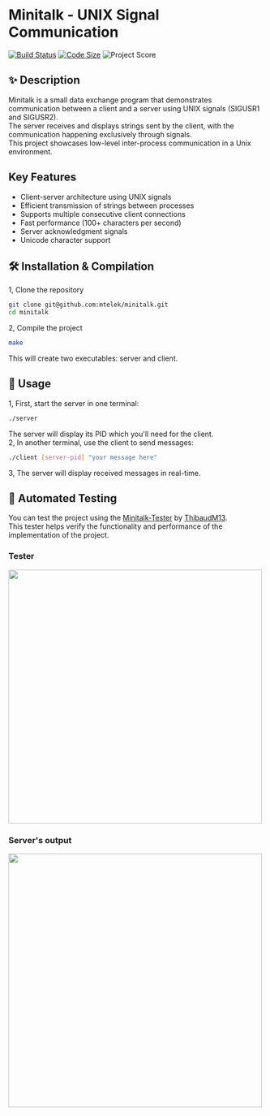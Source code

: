 # Minitalk - UNIX Signal Communication

[![Build Status](https://github.com/mtelek/minitalk/actions/workflows/build.yml/badge.svg?cache_buster=1)](https://github.com/mtelek/minitalk/actions)
[![Code Size](https://img.shields.io/github/languages/code-size/mtelek/minitalk?style=flat-square)](https://github.com/mtelek/minitalk)
![Project Score](https://img.shields.io/badge/Mintalk-125%25-brightgreen)

## ✨ Description
Minitalk is a small data exchange program that demonstrates communication between a client and a server using UNIX signals (SIGUSR1 and SIGUSR2).  
The server receives and displays strings sent by the client, with the communication happening exclusively through signals.  
This project showcases low-level inter-process communication in a Unix environment.

## Key Features
- Client-server architecture using UNIX signals
- Efficient transmission of strings between processes
- Supports multiple consecutive client connections
- Fast performance (100+ characters per second)
- Server acknowledgment signals
- Unicode character support

## 🛠️ Installation & Compilation
1, Clone the repository
```bash
git clone git@github.com:mtelek/minitalk.git
cd minitalk
```
2, Compile the project
```bash
make
```
This will create two executables: server and client.

## 🚀 Usage
1, First, start the server in one terminal:
```bash
./server
```
The server will display its PID which you'll need for the client.  
2, In another terminal, use the client to send messages:
```bash
./client [server-pid] "your message here"
```
3, The server will display received messages in real-time.

## 🧪 Automated Testing
You can test the project using the [Minitalk-Tester](https://github.com/ThibaudM13/minitalk-Tester) by [ThibaudM13](https://github.com/ThibaudM13?tab=overview&from=2025-07-01&to=2025-07-23).  
This tester helps verify the functionality and performance of the implementation of the project.  

### Tester
<img src="Tester.png" width="500" />

### Server's output
<img src="Server_output.gif" width="500" />